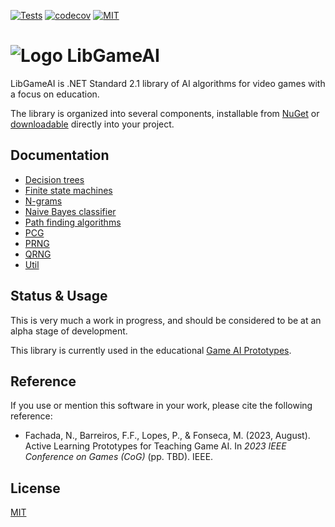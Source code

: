 [![Tests](https://github.com/nunofachada/libgameai/actions/workflows/test.yml/badge.svg)](https://github.com/nunofachada/libgameai/actions/workflows/test.yml)
[![codecov](https://codecov.io/gh/nunofachada/libGameAI/graph/badge.svg?token=oPLu1FqD1H)](https://codecov.io/gh/nunofachada/libGameAI)
[![MIT](https://img.shields.io/badge/license-MIT-blue.svg)](https://opensource.org/license/mit/)

# ![Logo](https://nunofachada.github.io/libgameai/images/logo.svg) LibGameAI

LibGameAI is .NET Standard 2.1 library of AI algorithms for video games with a
focus on education.

The library is organized into several components, installable from
[NuGet] or [downloadable] directly into your project.

## Documentation

* [Decision trees](https://nunofachada.github.io/libgameai/api/LibGameAI.DecisionTrees.html)
* [Finite state machines](https://nunofachada.github.io/libgameai/api/LibGameAI.FSMs.html)
* [N-grams](https://nunofachada.github.io/libgameai/api/LibGameAI.NGrams.html)
* [Naive Bayes classifier](https://nunofachada.github.io/libgameai/api/LibGameAI.NaiveBayes.html)
* [Path finding algorithms](https://nunofachada.github.io/libgameai/api/LibGameAI.PathFinding.html)
* [PCG](https://nunofachada.github.io/libgameai/api/LibGameAI.PCG.html)
* [PRNG](https://nunofachada.github.io/libgameai/api/LibGameAI.PRNG.html)
* [QRNG](https://nunofachada.github.io/libgameai/api/LibGameAI.QRNG.html)
* [Util](https://nunofachada.github.io/libgameai/api/LibGameAI.Util.html)

## Status & Usage

This is very much a work in progress, and should be considered to be at an alpha
stage of development.

This library is currently used in the educational [Game AI Prototypes].

## Reference

If you use or mention this software in your work, please cite the following
reference:

- Fachada, N., Barreiros, F.F., Lopes, P., & Fonseca, M. (2023, August).
  Active Learning Prototypes for Teaching Game AI. In *2023 IEEE Conference on
  Games (CoG)* (pp. TBD). IEEE.

## License

[MIT](LICENSE)

[Game AI Prototypes]:https://github.com/nunofachada/game-ai-prototypes
[NuGet]:https://www.nuget.org/packages?q=LibGameAI
[downloadable]:https://github.com/nunofachada/libgameai/releases
